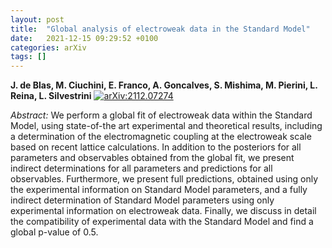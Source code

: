 ```yaml
---
layout: post
title:  "Global analysis of electroweak data in the Standard Model"
date:   2021-12-15 09:29:52 +0100
categories: arXiv
tags: []
---
```


 **J. de Blas, M. Ciuchini, E. Franco, A. Goncalves, S. Mishima, M. Pierini, L. Reina, L. Silvestrini**
[![arXiv:2112.07274](https://img.shields.io/badge/arXiv-2112.07274-00ff00)](https://arxiv.org/abs/2112.07274)

*Abstract:*
We perform a global fit of electroweak data within the Standard Model, using state-of-the art experimental and theoretical results, including a determination of the electromagnetic coupling at the electroweak scale based on recent lattice calculations. In addition to the posteriors for all parameters and observables obtained from the global fit, we present indirect determinations for all parameters and predictions for all observables. Furthermore, we present full predictions, obtained using only the experimental information on Standard Model parameters, and a fully indirect determination of Standard Model parameters using only experimental information on electroweak data. Finally, we discuss in detail the compatibility of experimental data with the Standard Model and find a global p-value of 0.5.
